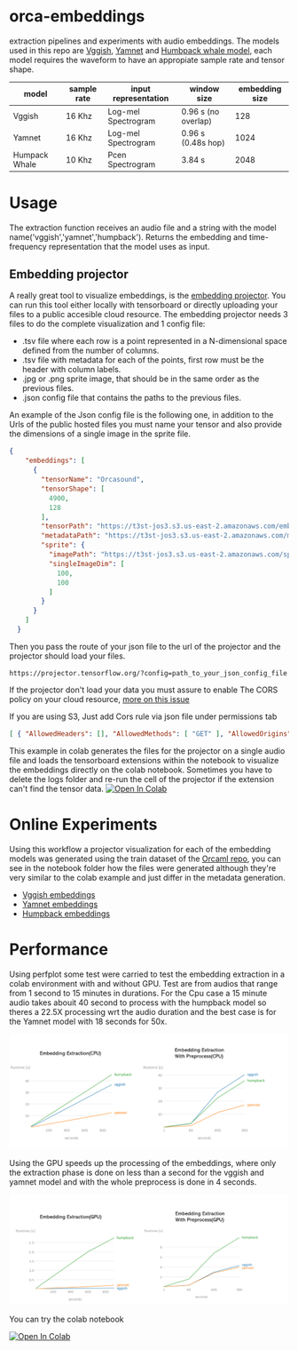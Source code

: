 # orca-embeddings
extraction pipelines and experiments with audio embeddings. The models used in this repo are [Vggish](https://tfhub.dev/google/vggish/1), [Yamnet](https://tfhub.dev/google/yamnet/1) and [Humbpack whale model](https://tfhub.dev/google/humpback_whale/1), each model requires the waveform to have an appropiate sample rate and tensor shape.

| model | sample rate | input representation | window size        | embedding size |
|-------|-------------|----------------------|--------------------|----------------|
|Vggish | 16 Khz      | Log-mel Spectrogram  | 0.96 s (no overlap)| 128            |
|Yamnet | 16 Khz      | Log-mel Spectrogram  | 0.96 s (0.48s hop) | 1024           |
|Humpack Whale| 10 Khz| Pcen Spectrogram     | 3.84 s             | 2048           |

# Usage

The extraction function receives an audio file and a string with the model name('vggish','yamnet','humpback'). Returns the embedding and time-frequency representation that the model uses as input. 

## Embedding projector

A really great tool to visualize embeddings, is the [embedding projector](https://projector.tensorflow.org/). You can run this tool either locally with tensorboard or directly uploading your files to a public accesible cloud resource. The embedding projector needs 3 files to do the complete visualization and 1 config file:

* .tsv file where each row is a point represented in a N-dimensional space defined from the number of columns.
* .tsv file with metadata for each of the points, first row must be the header with column labels.
* .jpg or .png sprite image, that should be in the same order as the previous files.
* .json config file that contains the paths to the previous files.

An example of the Json config file is the following one, in addition to the Urls of the public hosted files you must name your tensor and also provide the dimensions of a single image in the sprite file. 

```json
{
    "embeddings": [
      {
        "tensorName": "Orcasound",
        "tensorShape": [
          4900,
          128
        ],
        "tensorPath": "https://t3st-jos3.s3.us-east-2.amazonaws.com/embeddings_v3.tsv",
        "metadataPath": "https://t3st-jos3.s3.us-east-2.amazonaws.com/metadata_vggish.tsv",
        "sprite": {
          "imagePath": "https://t3st-jos3.s3.us-east-2.amazonaws.com/sprite.jpg",
          "singleImageDim": [
            100,
            100
          ]
        }
      }
    ]
  }

```
Then you pass the route of your json file to the url of the projector and the projector should load your files. 

```
https://projector.tensorflow.org/?config=path_to_your_json_config_file
```

If the projector don't load your data you must assure to enable The CORS policy on your cloud resource, [more on this issue](https://github.com/tensorflow/tensorflow/issues/16770)

If you are using S3, Just add Cors rule via json file under permissions tab

```json
[ { "AllowedHeaders": [], "AllowedMethods": [ "GET" ], "AllowedOrigins": [ "*" ], "ExposeHeaders": [] } ]
```

This example in colab generates the files for the projector on a single audio file and loads the tensorboard extensions within the notebook to visualize the embeddings directly on the colab notebook. Sometimes you have to delete the logs folder and re-run the cell of the projector if the extension can't find the tensor data.
[![Open In Colab](https://colab.research.google.com/assets/colab-badge.svg)](https://colab.research.google.com/drive/1tAoBD-WbXa1PFPd0J598xxWlvZJxgCl4?usp=sharing)

# Online Experiments

Using this workflow a projector visualization for each of the embedding models was generated using the train dataset of the [Orcaml repo](https://github.com/orcasound/orcaml#Examples), you can see in the notebook folder how the files were generated although they're very similar to the colab example and just differ in the metadata generation. 

* [Vggish embeddings](https://projector.tensorflow.org/?config=https://t3st-jos3.s3.us-east-2.amazonaws.com/projector_config.json)
* [Yamnet embeddings](https://projector.tensorflow.org/?config=https://t3st-jos3.s3.us-east-2.amazonaws.com/yamnet_embeddings/yamnet_config.json)
* [Humpback embeddings](https://projector.tensorflow.org/?config=https://t3st-jos3.s3.us-east-2.amazonaws.com/humpback_embeddings/humpback_config.json)

# Performance

Using perfplot some test were carried to test the embedding extraction in a colab environment with and without GPU. Test are from audios that range from 1 second to 15 minutes in durations. For the Cpu case a 15 minute audio takes abouit 40 second to process with the humpback model so theres a 22.5X processing wrt the audio duration and the best case is for the Yamnet model with 18 seconds for 50x.

![CPU](Cpu_test.PNG)

Using the GPU speeds up the processing of the embeddings, where only the extraction phase is done on less than a second for the vggish and yamnet model and with the whole preprocess is done in 4 seconds. 

![GPU](GPU_test.PNG)

You can try the colab notebook

[![Open In Colab](https://colab.research.google.com/assets/colab-badge.svg)](https://colab.research.google.com/drive/1N0GyccpGkEiuaZj-Kli_a7yxEobav4_B?usp=sharing)






